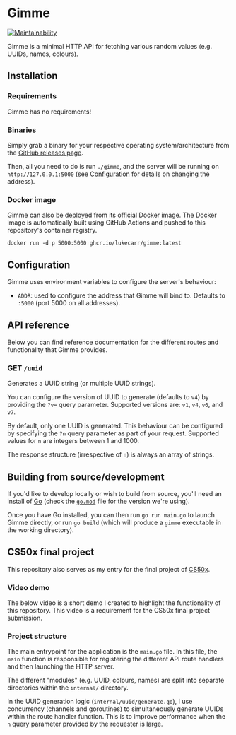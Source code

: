 # Gimme

[![Maintainability](https://api.codeclimate.com/v1/badges/846923e672645e210e76/maintainability)](https://codeclimate.com/github/lukecarr/gimme/maintainability)

Gimme is a minimal HTTP API for fetching various random values (e.g. UUIDs, names, colours).

## Installation

### Requirements

Gimme has no requirements!

### Binaries

Simply grab a binary for your respective operating system/architecture from the [GitHub releases page](https://github.com/lukecarr/gimme/releases).

Then, all you need to do is run `./gimme`, and the server will be running on `http://127.0.0.1:5000` (see [Configuration](#configuration) for details on changing the address).

### Docker image

Gimme can also be deployed from its official Docker image. The Docker image is automatically built using GitHub Actions and pushed to this repository's container registry.

```shell
docker run -d p 5000:5000 ghcr.io/lukecarr/gimme:latest
```

## Configuration

Gimme uses environment variables to configure the server's behaviour:

* `ADDR`: used to configure the address that Gimme will bind to. Defaults to `:5000` (port 5000 on all addresses).

## API reference

Below you can find reference documentation for the different routes and functionality that Gimme provides.

### GET `/uuid`

Generates a UUID string (or multiple UUID strings).

You can configure the version of UUID to generate (defaults to `v4`) by providing the `?v=` query parameter. Supported versions are: `v1`, `v4`, `v6`, and `v7`.

By default, only one UUID is generated. This behaviour can be configured by specifying the `?n` query parameter as part of your request. Supported values for `n` are integers between 1 and 1000.

The response structure (irrespective of `n`) is always an array of strings.

## Building from source/development

If you'd like to develop locally or wish to build from source, you'll need an install of [Go](https://go.dev) (check the [`go.mod`](go.mod) file for the version we're using).

Once you have Go installed, you can then run `go run main.go` to launch Gimme directly, or run `go build` (which will produce a `gimme` executable in the working directory).

## CS50x final project

This repository also serves as my entry for the final project of [CS50x](https://cs50.harvard.edu/x/2024/).

### Video demo

The below video is a short demo I created to highlight the functionality of this repository. This video is a requirement for the CS50x final project submission.

### Project structure

The main entrypoint for the application is the `main.go` file. In this file, the `main` function is responsible for registering the different API route handlers and then launching the HTTP server.

The different "modules" (e.g. UUID, colours, names) are split into separate directories within the `internal/` directory.

In the UUID generation logic (`internal/uuid/generate.go`), I use concurrency (channels and goroutines) to simultaneously generate UUIDs within the route handler function. This is to improve performance when the `n` query parameter provided by the requester is large.
